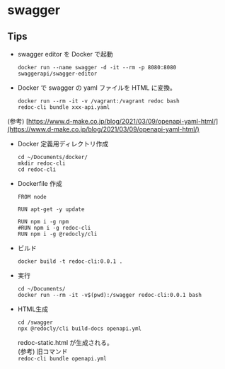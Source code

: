 # swagger


## Tips

* swagger editor を Docker で起動  
  ```
  docker run --name swagger -d -it --rm -p 8080:8080 swaggerapi/swagger-editor
  ```
* Docker で swagger の yaml ファイルを HTML に変換。  
  ```
  docker run --rm -it -v /vagrant:/vagrant redoc bash
  redoc-cli bundle xxx-api.yaml
  ```

(参考) [https://www.d-make.co.jp/blog/2021/03/09/openapi-yaml-html/](https://www.d-make.co.jp/blog/2021/03/09/openapi-yaml-html/)

* Docker 定義用ディレクトリ作成  
  ```
  cd ~/Documents/docker/
  mkdir redoc-cli
  cd redoc-cli
  ```
* Dockerfile 作成  
  ```
  FROM node

  RUN apt-get -y update

  RUN npm i -g npm
  #RUN npm i -g redoc-cli
  RUN npm i -g @redocly/cli
  ```
* ビルド  
  ```
  docker build -t redoc-cli:0.0.1 .
  ```
* 実行  
  ```
  cd ~/Documents/
  docker run --rm -it -v$(pwd):/swagger redoc-cli:0.0.1 bash
  ```
* HTML生成  
  ```
  cd /swagger
  npx @redocly/cli build-docs openapi.yml
  ```  
  redoc-static.html が生成される。  
  (参考) 旧コマンド  
  `redoc-cli bundle openapi.yml`
